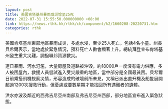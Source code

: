 ```yaml
---
layout: post
title: 美國肯塔基州暴雨成災增至25死
date: 2022-07-31 15:55:50.000000000 +08:00
link: https://news.rthk.hk/rthk/ch/component/k2/1660208-20220731.htm
categories: rthk
---
```


美國肯塔基州東部地區暴雨成災，多處水浸，至少25人死亡，包括4名小童。州長貝希爾表示，當地處於緊急情況，預料死亡人數會顯著上升。總統拜登宣布肯塔基州發生重大災難，調撥聯邦資源救災。

連日暴雨、河水氾濫，大量房屋及道路被沖毀，約18000戶一度沒有電力供應，多人被困屋內，救援人員嘗試進入受災嚴重的地區，當中部分是全國最貧困。貝希爾日前乘搭飛機視察災情，形容造成的破壞前所未見，又稱已派出直升機及船隻展開超過1200次搜救行動，但憂慮或要數星期才能找回所有遇難者的遺體。

洪水亦波及鄰近的西弗吉尼亞州南部及弗吉尼亞州西部，部分地區宣布進入緊急狀態。
